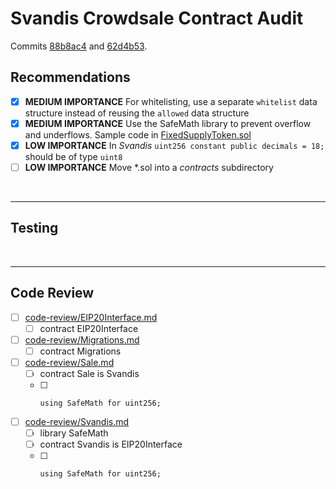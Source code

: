 # Svandis Crowdsale Contract Audit

Commits
[88b8ac4](https://github.com/svandisproject/smart-contract/commit/88b8ac47747e81f23d7e653affc3614691894845) and
[62d4b53](https://github.com/svandisproject/smart-contract/commit/62d4b53fd32ec6f1c650bfc09890661652dae663).

## Recommendations

* [x] **MEDIUM IMPORTANCE** For whitelisting, use a separate `whitelist` data structure instead of reusing the `allowed` data structure
* [x] **MEDIUM IMPORTANCE** Use the SafeMath library to prevent overflow and underflows. Sample code in [FixedSupplyToken.sol](https://github.com/bokkypoobah/Tokens/blob/master/contracts/FixedSupplyToken.sol)
* [x] **LOW IMPORTANCE** In *Svandis* `uint256 constant public decimals = 18;` should be of type `uint8`
* [ ] **LOW IMPORTANCE** Move *.sol into a *contracts* subdirectory

<br />

<hr />

## Testing

<br />

<hr />

## Code Review

* [ ] [code-review/EIP20Interface.md](code-review/EIP20Interface.md)
  * [ ] contract EIP20Interface
* [ ] [code-review/Migrations.md](code-review/Migrations.md)
  * [ ] contract Migrations
* [ ] [code-review/Sale.md](code-review/Sale.md)
  * [ ] contract Sale is Svandis
  * [ ]     using SafeMath for uint256;
* [ ] [code-review/Svandis.md](code-review/Svandis.md)
  * [ ] library SafeMath
  * [ ] contract Svandis is EIP20Interface
  * [ ]     using SafeMath for uint256;


